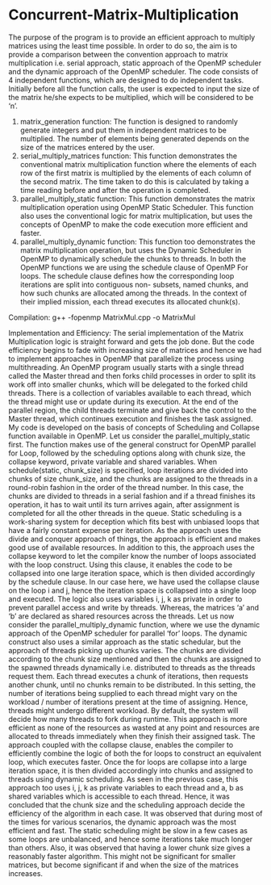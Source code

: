 # Concurrent-Matrix-Multiplication

The purpose of the program is to provide an efficient approach to multiply matrices using the least time possible. 
In order to do so, the aim is to provide a comparison between the convention approach to matrix multiplication i.e. serial approach, static approach of the OpenMP scheduler and the dynamic approach of the OpenMP scheduler. 
The code consists of 4 independent functions, which are designed to do independent tasks. 
Initially before all the function calls, the user is expected to input the size of the matrix he/she expects to be multiplied, which will be considered to be ‘n’.

1.	matrix_generation function:
The function is designed to randomly generate integers and put them in independent matrices to be multiplied. 
The number of elements being generated depends on the size of the matrices entered by the user.
2.	serial_multiply_matrices function:
This function demonstrates the conventional matrix multiplication function where the elements of each row of the first matrix is multiplied by the elements of each column of the second matrix. The time taken to do this is calculated by taking a time reading before and after the operation is completed. 
3.	parallel_multiply_static function:
This function demonstrates the matrix multiplication operation using OpenMP Static Scheduler. 
This function also uses the conventional logic for matrix multiplication, but uses the concepts of OpenMP to make the code execution more efficient and faster. 
4.	parallel_multiply_dynamic function:
This function too demonstrates the matrix multiplication operation, but uses the Dynamic Scheduler in OpenMP to dynamically schedule the chunks to threads. 
In both the OpenMP functions we are using the schedule clause of OpenMP For loops. The schedule clause defines how the corresponding loop iterations are split into contiguous non- subsets, named chunks, and how such chunks are allocated among the threads. In the context of their implied mission, each thread executes its allocated chunk(s). 

Compilation: g++ -fopenmp MatrixMul.cpp -o MatrixMul

Implementation and Efficiency:
The serial implementation of the Matrix Multiplication logic is straight forward and gets the job done. 
But the code efficiency begins to fade with increasing size of matrices and hence we had to implement approaches in OpenMP that parallelize the process using multithreading. An OpenMP program usually starts with a single thread called the Master thread and then forks child processes in order to split its work off into smaller chunks, which will be delegated to the forked child threads. There is a collection of variables available to each thread, which the thread might use or update during its execution. At the end of the parallel region, the child threads terminate and give back the control to the Master thread, which continues execution and finishes the task assigned. 
My code is developed on the basis of concepts of Scheduling and Collapse function available in OpenMP. 
Let us consider the parallel_multiply_static first. The function makes use of the general construct for OpenMP parallel for Loop, followed by the scheduling options along with chunk size, the collapse keyword, private variable and shared variables. When schedule(static, chunk_size) is specified, loop iterations are divided into chunks of size chunk_size, and the chunks are assigned to the threads in a round-robin fashion in the order of the thread number. In this case, the chunks are divided to threads in a serial fashion and if a thread finishes its operation, it has to wait until its turn arrives again, after assignment is completed for all the other threads in the queue. Static scheduling is a work-sharing system for deception which fits best with unbiased loops that have a fairly constant expense per iteration. 
As the approach uses the divide and conquer approach of things, the approach is efficient and makes good use of available resources. In addition to this, the approach uses the collapse keyword to let the compiler know the number of loops associated with the loop construct. Using this clause, it enables the code to be collapsed into one large iteration space, which is then divided accordingly by the schedule clause. In our case here, we have used the collapse clause on the loop i and j, hence the iteration space is collapsed into a single loop and executed. The logic also uses variables i, j, k as private in order to prevent parallel access and write by threads. Whereas, the matrices ‘a’ and ‘b’ are declared as shared resources across the threads. 
Let us now consider the parallel_multiply_dynamic function, where we use the dynamic approach of the OpenMP scheduler for parallel ‘for’ loops. The dynamic construct also uses a similar approach as the static schedular, but the approach of threads picking up chunks varies. The chunks are divided according to the chunk size mentioned and then the chunks are assigned to the spawned threads dynamically i.e. distributed to threads as the threads request them. Each thread executes a chunk of iterations, then requests another chunk, until no chunks remain to be distributed. 
In this setting, the number of iterations being supplied to each thread might vary on the workload / number of iterations present at the time of assigning. Hence, threads might undergo different workload. By default, the system will decide how many threads to fork during runtime. This approach is more efficient as none of the resources as wasted at any point and resources are allocated to threads immediately when they finish their assigned task. 
The approach coupled with the collapse clause, enables the compiler to efficiently combine the logic of both the for loops to construct an equivalent loop, which executes faster. Once the for loops are collapse into a large iteration space, it is then divided accordingly into chunks and assigned to threads using dynamic scheduling. As seen in the previous case, this approach too uses i, j, k as private variables to each thread and a, b as shared variables which is accessible to each thread. 
Hence, it was concluded that the chunk size and the scheduling approach decide the efficiency of the algorithm in each case. 
It was observed that during most of the times for various scenarios, the dynamic approach was the most efficient and fast. 
The static scheduling might be slow in a few cases as some loops are unbalanced, and hence some iterations take much longer than others. 
Also, it was observed that having a lower chunk size gives a reasonably faster algorithm. 
This might not be significant for smaller matrices, but become significant if and when the size of the matrices increases.
